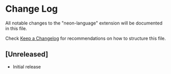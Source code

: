 # Change Log

All notable changes to the "neon-language" extension will be documented in this file.

Check [Keep a Changelog](http://keepachangelog.com/) for recommendations on how to structure this file.

## [Unreleased]

- Initial release